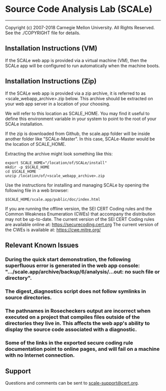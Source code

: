 # Source Code Analysis Lab (SCALe)
----------------------------------
Copyright (c) 2007-2018 Carnegie Mellon University. All Rights Reserved. See the ./COPYRIGHT file for details.


## Installation Instructions (VM)

If the SCALe web app is provided via a virtual machine (VM), then the SCALe app will be configured to run automatically when the machine boots.

## Installation Instructions (Zip)

If the SCALe web app is provided via a zip archive, it is referred to as <scale_webapp_archive>.zip below. This archive should be extracted on your web app server in a location of your choosing.

We will refer to this location as SCALE_HOME. You may find it useful to define this environment variable in your system to point to the root of your SCALe installation. 

If the zip is downloaded from Github, the scale.app folder will be inside another folder like "SCALe-Master". In this case, SCALe-Master would be the location of SCALE_HOME.

Extracting the archive might look something like this:

```shell
export SCALE_HOME="/location/of/SCALe/install"
mkdir -p $SCALE_HOME
cd $SCALE_HOME
unzip /location/of/<scale_webapp_archive>.zip
```


Use the instructions for installing and managing SCALe by opening the following file in a web browser:

```shell
$SCALE_HOME/scale.app/public/doc/index.html
```

If you are running the offline version, the SEI CERT Coding rules and the Common Weakness Enumeration (CWEs) that accompany the distribution may not be up-to-date.
The current version of the SEI CERT Coding rules are available online at:  https://securecoding.cert.org
The current version of the CWEs is available at: https://cwe.mitre.org/


## Relevant Known Issues

### During the quick start demonstration, the following superfluous error is generated in the web app console: ".../scale.app/archive/backup/6/analysis/...out: no such file or directory".

### The digest_diagnostics script does not follow symlinks in source directories.

### The pathnames in Rosecheckers output are incorrect when executed on a project that compiles files outside of the directories they live in. This affects the web app's ability to display the source code associated with a diagnostic.

### Some of the links in the exported secure coding rule documentation point to online pages, and will fail on a machine with no Internet connection.

## Support

Questions and comments can be sent to [scale-support@cert.org](mailto:scale-support@cert.org).
